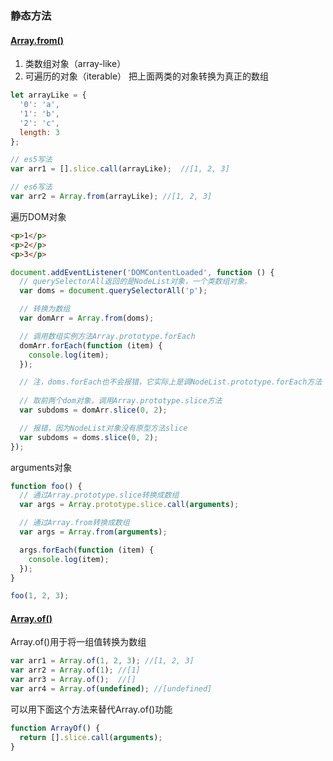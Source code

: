 ### 静态方法

#### [Array.from()](https://developer.mozilla.org/en-US/docs/Web/JavaScript/Reference/Global_Objects/Array/from)

1. 类数组对象（array-like）
2. 可遍历的对象（iterable）
把上面两类的对象转换为真正的数组

```javascript
let arrayLike = {
  '0': 'a',
  '1': 'b',
  '2': 'c',
  length: 3
};

// es5写法
var arr1 = [].slice.call(arrayLike);  //[1, 2, 3]

// es6写法
var arr2 = Array.from(arrayLike); //[1, 2, 3]
```


遍历DOM对象

```html
<p>1</p>
<p>2</p>
<p>3</p>
```

```javascript
document.addEventListener('DOMContentLoaded', function () {
  // querySelectorAll返回的是NodeList对象，一个类数组对象。
  var doms = document.querySelectorAll('p');

  // 转换为数组
  var domArr = Array.from(doms);

  // 调用数组实例方法Array.prototype.forEach
  domArr.forEach(function (item) {
    console.log(item);
  });

  // 注，doms.forEach也不会报错，它实际上是调NodeList.prototype.forEach方法（继承了数组的原型方法）
  
  // 取前两个dom对象，调用Array.prototype.slice方法
  var subdoms = domArr.slice(0, 2);

  // 报错，因为NodeList对象没有原型方法slice
  var subdoms = doms.slice(0, 2);
});
```

arguments对象

```javascript
function foo() {
  // 通过Array.prototype.slice转换成数组
  var args = Array.prototype.slice.call(arguments);

  // 通过Array.from转换成数组
  var args = Array.from(arguments);

  args.forEach(function (item) {
    console.log(item);
  });
}

foo(1, 2, 3);
```

#### [Array.of()](https://developer.mozilla.org/en-US/docs/Web/JavaScript/Reference/Global_Objects/Array/of)

Array.of()用于将一组值转换为数组

```javascript
var arr1 = Array.of(1, 2, 3); //[1, 2, 3]
var arr2 = Array.of(1); //[1]
var arr3 = Array.of();  //[]
var arr4 = Array.of(undefined); //[undefined]
```

可以用下面这个方法来替代Array.of()功能

```javascript
function ArrayOf() {
  return [].slice.call(arguments);
}
```




